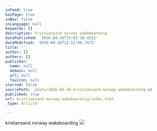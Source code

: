 ```yaml
---
inFeed: true
hasPage: true
inNav: false
inLanguage: null
keywords: []
description: kristiansand norway wakeboarding
datePublished: '2016-04-26T13:02:10.452Z'
dateModified: '2016-04-26T12:52:06.747Z'
title: ''
author: []
authors: []
publisher:
  name: null
  domain: null
  url: null
  favicon: null
starred: false
sourcePath: _posts/2016-04-26-kristiansand-norway-wakeboarding.md
published: true
url: kristiansand-norway-wakeboarding/index.html
_type: Article

---
```

kristiansand norway wakeboarding
![](https://the-grid-user-content.s3-us-west-2.amazonaws.com/c92fa2fe-e40a-4737-9f0b-24596faecc68.jpg)